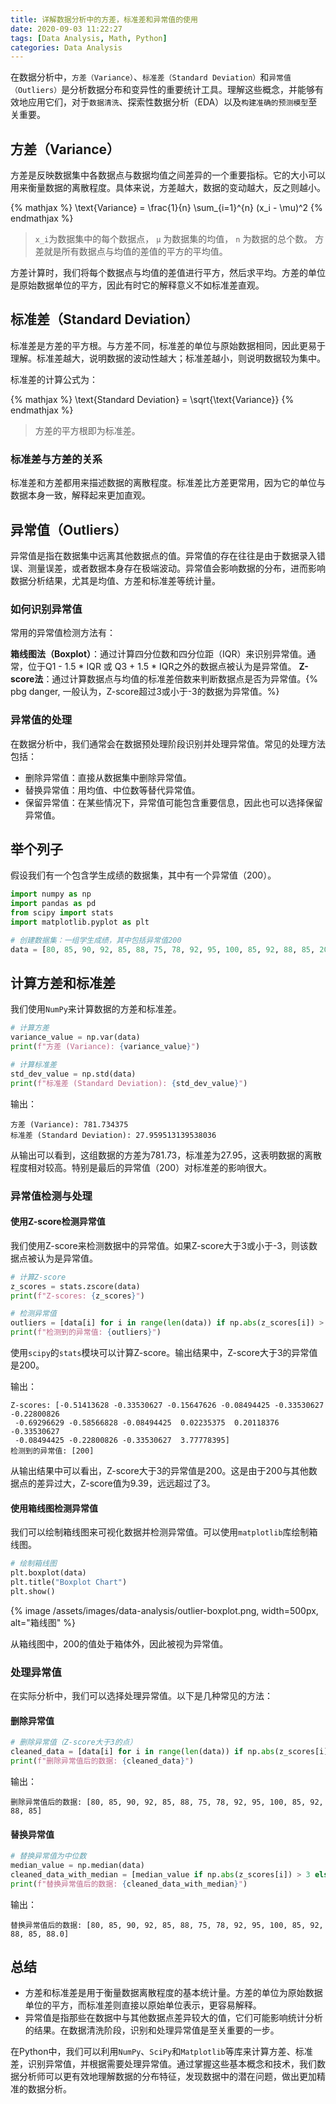 ```yaml
---
title: 详解数据分析中的方差，标准差和异常值的使用
date: 2020-09-03 11:22:27
tags: [Data Analysis, Math, Python]
categories: Data Analysis
---
```


在数据分析中，`方差（Variance）`、`标准差（Standard Deviation）`和`异常值（Outliers）`是分析数据分布和变异性的重要统计工具。理解这些概念，并能够有效地应用它们，对于`数据清洗`、探索性数据分析（EDA）以及`构建准确的预测模型`至关重要。

## 方差（Variance）
方差是反映数据集中各数据点与数据均值之间差异的一个重要指标。它的大小可以用来衡量数据的离散程度。具体来说，方差越大，数据的变动越大，反之则越小。

{% mathjax %}
\text{Variance} = \frac{1}{n} \sum_{i=1}^{n} (x_i - \mu)^2
{% endmathjax %}
 

> `x_i`为数据集中的每个数据点，
> `μ` 为数据集的均值，
> `n` 为数据的总个数。
> 方差就是所有数据点与均值的差值的平方的平均值。

方差计算时，我们将每个数据点与均值的差值进行平方，然后求平均。方差的单位是原始数据单位的平方，因此有时它的解释意义不如标准差直观。

## 标准差（Standard Deviation）
标准差是方差的平方根。与方差不同，标准差的单位与原始数据相同，因此更易于理解。标准差越大，说明数据的波动性越大；标准差越小，则说明数据较为集中。

标准差的计算公式为：

{% mathjax %}
\text{Standard Deviation} = \sqrt{\text{Variance}}
{% endmathjax %}

> 方差的平方根即为标准差。
 

### 标准差与方差的关系
标准差和方差都用来描述数据的离散程度。标准差比方差更常用，因为它的单位与数据本身一致，解释起来更加直观。

## 异常值（Outliers）
异常值是指在数据集中远离其他数据点的值。异常值的存在往往是由于数据录入错误、测量误差，或者数据本身存在极端波动。异常值会影响数据的分布，进而影响数据分析结果，尤其是均值、方差和标准差等统计量。

### 如何识别异常值
常用的异常值检测方法有：

**箱线图法（Boxplot）**：通过计算四分位数和四分位距（IQR）来识别异常值。通常，位于Q1 - 1.5 * IQR 或 Q3 + 1.5 * IQR之外的数据点被认为是异常值。
**Z-score法**：通过计算数据点与均值的标准差倍数来判断数据点是否为异常值。{% pbg danger, 一般认为，Z-score超过3或小于-3的数据为异常值。%}

### 异常值的处理
在数据分析中，我们通常会在数据预处理阶段识别并处理异常值。常见的处理方法包括：

- 删除异常值：直接从数据集中删除异常值。
- 替换异常值：用均值、中位数等替代异常值。
- 保留异常值：在某些情况下，异常值可能包含重要信息，因此也可以选择保留异常值。

## 举个列子
假设我们有一个包含学生成绩的数据集，其中有一个异常值（200）。

``` python
import numpy as np
import pandas as pd
from scipy import stats
import matplotlib.pyplot as plt

# 创建数据集：一组学生成绩，其中包括异常值200
data = [80, 85, 90, 92, 85, 88, 75, 78, 92, 95, 100, 85, 92, 88, 85, 200]
```

## 计算方差和标准差
我们使用`NumPy`来计算数据的方差和标准差。

```python
# 计算方差
variance_value = np.var(data)
print(f"方差 (Variance): {variance_value}")

# 计算标准差
std_dev_value = np.std(data)
print(f"标准差 (Standard Deviation): {std_dev_value}")
```

输出：

```
方差 (Variance): 781.734375
标准差 (Standard Deviation): 27.959513139538036
```

从输出可以看到，这组数据的方差为781.73，标准差为27.95，这表明数据的离散程度相对较高。特别是最后的异常值（200）对标准差的影响很大。


### 异常值检测与处理

#### 使用Z-score检测异常值
我们使用Z-score来检测数据中的异常值。如果Z-score大于3或小于-3，则该数据点被认为是异常值。

``` python
# 计算Z-score
z_scores = stats.zscore(data)
print(f"Z-scores: {z_scores}")

# 检测异常值
outliers = [data[i] for i in range(len(data)) if np.abs(z_scores[i]) > 3]
print(f"检测到的异常值: {outliers}")
```

使用`scipy`的`stats`模块可以计算Z-score。输出结果中，Z-score大于3的异常值是200。

输出：

```
Z-scores: [-0.51413628 -0.33530627 -0.15647626 -0.08494425 -0.33530627 -0.22800826
 -0.69296629 -0.58566828 -0.08494425  0.02235375  0.20118376 -0.33530627
 -0.08494425 -0.22800826 -0.33530627  3.77778395]
检测到的异常值: [200]
```

从输出结果中可以看出，Z-score大于3的异常值是200。这是由于200与其他数据点的差异过大，Z-score值为9.39，远远超过了3。

#### 使用箱线图检测异常值
我们可以绘制箱线图来可视化数据并检测异常值。可以使用`matplotlib`库绘制箱线图。

``` python
# 绘制箱线图
plt.boxplot(data)
plt.title("Boxplot Chart")
plt.show()
```

{% image /assets/images/data-analysis/outlier-boxplot.png, width=500px, alt="箱线图" %}

从箱线图中，200的值处于箱体外，因此被视为异常值。

### 处理异常值
在实际分析中，我们可以选择处理异常值。以下是几种常见的方法：

#### 删除异常值
``` python
# 删除异常值（Z-score大于3的点）
cleaned_data = [data[i] for i in range(len(data)) if np.abs(z_scores[i]) <= 3]
print(f"删除异常值后的数据: {cleaned_data}")
```
输出：

```
删除异常值后的数据: [80, 85, 90, 92, 85, 88, 75, 78, 92, 95, 100, 85, 92, 88, 85]
```

#### 替换异常值
``` python
# 替换异常值为中位数
median_value = np.median(data)
cleaned_data_with_median = [median_value if np.abs(z_scores[i]) > 3 else data[i] for i in range(len(data))]
print(f"替换异常值后的数据: {cleaned_data_with_median}")
```
输出：

```
替换异常值后的数据: [80, 85, 90, 92, 85, 88, 75, 78, 92, 95, 100, 85, 92, 88, 85, 88.0]
```

## 总结
- 方差和标准差是用于衡量数据离散程度的基本统计量。方差的单位为原始数据单位的平方，而标准差则直接以原始单位表示，更容易解释。
- 异常值是指那些在数据中与其他数据点差异较大的值，它们可能影响统计分析的结果。在数据清洗阶段，识别和处理异常值是至关重要的一步。

在Python中，我们可以利用`NumPy`、`SciPy`和`Matplotlib`等库来计算方差、标准差，识别异常值，并根据需要处理异常值。通过掌握这些基本概念和技术，我们数据分析师可以更有效地理解数据的分布特征，发现数据中的潜在问题，做出更加精准的数据分析。
